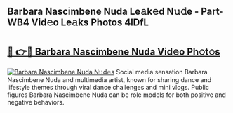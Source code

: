 ## Barbara Nascimbene Nuda Le𝚊k𝚎d N𝚞𝚍e - Part-WB4 Vid𝚎o Le𝚊ks Photos 4lDfL

# <h2><a href="http://fbeldxi.evod.top/?m=Barbara+Nascimbene+Nuda">🔗 👉🔴 Barbara Nascimbene Nuda Vid𝚎o Ph𝚘t𝚘s</a></h2>

[![Barbara Nascimbene Nuda N𝚞d𝚎s](https://i.imgur.com/8V9OHl7.gif)](http://fbeldxi.evod.top/?m=Barbara+Nascimbene+Nuda)
Social media sensation Barbara Nascimbene Nuda and multimedia artist, known for sharing dance and lifestyle themes through viral dance challenges and mini vlogs. Public figures Barbara Nascimbene Nuda can be role models for both positive and negative behaviors. 
